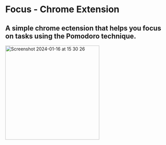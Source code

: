 # Focus - Chrome Extension 

## A simple chrome ectension that helps you focus on tasks using the Pomodoro technique. 

<img width="296" alt="Screenshot 2024-01-16 at 15 30 26" src="https://github.com/poorvaja-sathasivam/focus/assets/82411624/2ec7b5af-ad8f-404b-bfb9-87fcb62d4092">

